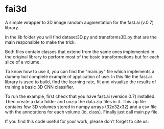 # fai3d
A simple wrapper to 3D image random augmentation for the fast.ai (v.0.7) library.

In the lib folder you will find dataset3D.py and transforms3D.py
that are the main responsible to make the trick.

Both files contain classes that extend from the same ones implemented in the original library
to perform most of the basic transformations but for each slice of
a volume.

To know how to use it, you can find the "main.py" file which implements a
dummy but complete example of application of use. In this file the fast.ai
library is used to build, find the learning rate, fit and visualize the results
of training a basic 3D CNN classifier.

To run the example, first check that you have fast.ai (version 0.7) installed.
Then create a data folder and unzip the data.zip files in it. This zip file contains
few 3D volumes stored in numpy arrays (32x32x32) and a csv file
with the annotations for each volume (id, class). Finally just call main.py file.

If you find this code useful for your work, please don't forget to cite us:





